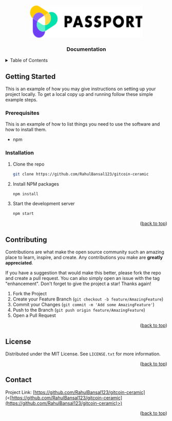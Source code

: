 <div id="top"></div>

<!-- PROJECT LOGO -->
<br />
<div align="center">
    <img src="https://github.com/RahulBansal123/gitcoin-ceramic/blob/main/static/img/passport.svg" alt="Logo" width="350" height="100">
</div>

  <h3 align="center">Documentation</h3>

<!-- TABLE OF CONTENTS -->
<details>
  <summary>Table of Contents</summary>
  <ol>
    <li>
      <a href="#getting-started">Getting Started</a>
      <ul>
        <li><a href="#prerequisites">Prerequisites</a></li>
        <li><a href="#installation">Installation</a></li>
      </ul>
    </li>
    <li><a href="#contributing">Contributing</a></li>
    <li><a href="#license">License</a></li>
    <li><a href="#contact">Contact</a></li>
  </ol>
</details>

<!-- GETTING STARTED -->

## Getting Started

This is an example of how you may give instructions on setting up your project locally.
To get a local copy up and running follow these simple example steps.

### Prerequisites

This is an example of how to list things you need to use the software and how to install them.

- npm

### Installation

1. Clone the repo
   ```sh
   git clone https://github.com/RahulBansal123/gitcoin-ceramic
   ```
2. Install NPM packages
   ```sh
   npm install

3. Start the development server
   ```sh
   npm start
   ```

<p align="right">(<a href="#top">back to top</a>)</p>

<!-- CONTRIBUTING -->

## Contributing

Contributions are what make the open source community such an amazing place to learn, inspire, and create. Any contributions you make are **greatly appreciated**.

If you have a suggestion that would make this better, please fork the repo and create a pull request. You can also simply open an issue with the tag "enhancement".
Don't forget to give the project a star! Thanks again!

1. Fork the Project
2. Create your Feature Branch (`git checkout -b feature/AmazingFeature`)
3. Commit your Changes (`git commit -m 'Add some AmazingFeature'`)
4. Push to the Branch (`git push origin feature/AmazingFeature`)
5. Open a Pull Request

<p align="right">(<a href="#top">back to top</a>)</p>

<!-- LICENSE -->

## License

Distributed under the MIT License. See `LICENSE.txt` for more information.

<p align="right">(<a href="#top">back to top</a>)</p>

<!-- CONTACT -->

## Contact

Project Link: [https://github.com/RahulBansal123/gitcoin-ceramic](<[https://github.com/RahulBansal123/gitcoin-ceramic](https://github.com/RahulBansal123/gitcoin-ceramic)>)

<p align="right">(<a href="#top">back to top</a>)</p>
